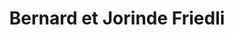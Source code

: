 ---
title: "Bernard et Jorinde Friedli"
url: /saint-bres/bernard-et-jorinde-friedli/
shop: Landwirtschaftlich
---